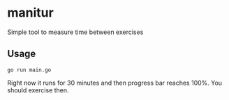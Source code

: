 # manitur
Simple tool to measure time between exercises

## Usage

~~~
go run main.go
~~~

Right now it runs for 30 minutes and then progress bar reaches 100%. 
You should exercise then.